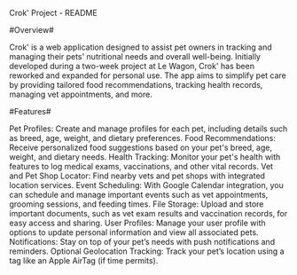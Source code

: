 Crok' Project - README

#Overview#

Crok' is a web application designed to assist pet owners in tracking and managing their pets' nutritional needs and overall well-being. Initially developed during a two-week project at Le Wagon, Crok' has been reworked and expanded for personal use. The app aims to simplify pet care by providing tailored food recommendations, tracking health records, managing vet appointments, and more.

#Features#

Pet Profiles: Create and manage profiles for each pet, including details such as breed, age, weight, and dietary preferences.
Food Recommendations: Receive personalized food suggestions based on your pet's breed, age, weight, and dietary needs.
Health Tracking: Monitor your pet's health with features to log medical exams, vaccinations, and other vital records.
Vet and Pet Shop Locator: Find nearby vets and pet shops with integrated location services.
Event Scheduling: With Google Calendar integration, you can schedule and manage important events such as vet appointments, grooming sessions, and feeding times.
File Storage: Upload and store important documents, such as vet exam results and vaccination records, for easy access and sharing.
User Profiles: Manage your user profile with options to update personal information and view all associated pets.
Notifications: Stay on top of your pet’s needs with push notifications and reminders.
Optional Geolocation Tracking: Track your pet’s location using a tag like an Apple AirTag (if time permits).
